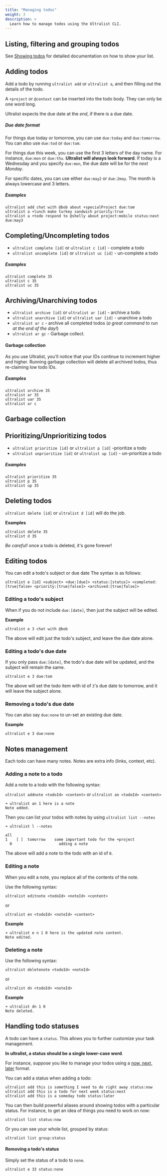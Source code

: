 ```yaml
---
title: "Managing todos"
weight: 3
description: >
  Learn how to manage todos using the Ultralist CLI.
---
```


## Listing, filtering and grouping todos

See [Showing todos](../showing_tasks) for detailed documentation on how to show your list.

## Adding todos

Add a todo by running `ultralist add` or `ultralist a`, and then filling out the details of the todo.

A `+project` or `@context` can be inserted into the todo body. They can only be one word long.

Ultralist expects the due date at the _end_, if there is a due date.

##### Due date format

For things due today or tomorrow, you can use `due:today` and `due:tomorrow`. You can also use `due:tod` or `due:tom`.

For things due this week, you can use the first 3 letters of the day name. For instance, `due:mon` or `due:thu`. **Ultralist will always look forward**.  If today is a Wednesday and you specify `due:mon`, the due date will be for the _next Monday_.

For specific dates, you can use either `due:may2` or `due:2may`. The month is always lowercase and 3 letters.

##### Examples

```
ultralist add chat with @bob about +specialProject due:tom
ultralist a +lunch make turkey sandwich priority:true
ultralist a +todo respond to @shelly about project:mobile status:next due:may3
```

## Completing/Uncompleting todos

* `ultralist complete [id]` or `ultralist c [id]` - complete a todo
* `ultralist uncomplete [id]` or `ultralist uc [id]` - un-complete a todo

##### Examples

```
ultralist complete 35
ultralist c 35
ultralist uc 35
```

## Archiving/Unarchiving todos

* `ultralist archive [id]` or `ultralist ar [id]` - archive a todo
* `ultralist unarchive [id]` or `ultralist uar [id]` - unarchive a todo
* `ultralist ar c` - archive all completed todos (_a great command to run at the end of the day!_)
* `ultralist ar gc` - Garbage collect.

#### Garbage collection

As you use Ultralist, you'll notice that your IDs continue to increment higher and higher.  Running garbage collection will delete all archived todos, thus re-claiming low todo IDs.

##### Examples

```
ultralist archive 35
ultralist ar 35
ultralist uar 35
ultralist ar c
```

## Garbage collection



## Prioritizing/Unprioritizing todos

* `ultralist prioritize [id]` or `ultralist p [id]` -prioritize a todo
* `ultralist unprioritize [id]` or `ultralist up [id]` - un-prioritize a todo

##### Examples

```
ultralist prioritize 35
ultralist p 35
ultralist up 35
```

## Deleting todos

`ultralist delete [id]` or `ultralist d [id]` will do the job.

**Examples**

```
ultralist delete 35
ultralist d 35
```

_Be careful!_ once a todo is deleted, it's gone forever!

## Editing todos

You can edit a todo's subject or due date The syntax is as follows:

`ultralist e [id] <subject> <due:[due]> <status:[status]> <completed:[true|false> <priority:[true|false]> <archived:[true|false]>`

### Editing a todo's subject

When if you do not include `due:[date]`, then just the subject will be edited.

**Example**

```
ultralist e 3 chat with @bob
```

The above will edit just the todo's subject, and leave the due date alone.

### Editing a todo's due date

If you only pass `due:[date]`, the todo's due date will be updated, and the subject will remain the same.

```
ultralist e 3 due:tom
```
The above will set the todo item with id of `3`'s due date to tomorrow, and it will leave the subject alone. 

### Removing a todo's due date

You can also say `due:none` to un-set an existing due date.

**Example**

```
ultralist e 3 due:none
```

## Notes management

Each todo can have many notes.  Notes are extra info (links, context, etc).

### Adding a note to a todo

Add a note to a todo with the following syntax:

`ultralist addnote <todoId> <content>`
or
`ultralist an <todoId> <content>`

```
➜ ultralist an 1 here is a note
Note added.
```

Then you can list your todos with notes by using `ultralist list --notes`

```
➜ ultralist l --notes

all
1    [ ]  tomorrow    some important todo for the +project
  0                     adding a note
```

The above will add a note to the todo with an id of `0`.

### Editing a note

When you edit a note, you replace all of the contents of the note.

Use the following syntax:

`ultralist editnote <todoId> <noteId> <content>`

or

`ultralist en <todoId> <noteId> <content>`

**Example**

```
➜ ultralist e n 1 0 here is the updated note content.
Note edited.
```
### Deleting a note

Use the following syntax:

`ultralist deletenote <todoId> <noteId>`

or

`ultralist dn <todoId> <noteId>`

**Example**

```
➜ ultralist dn 1 0
Note deleted.
```

## Handling todo statuses

A todo can have a `status`.  This allows you to further customize your task management.

**In ultralist, a status should be a single lower-case word**.

For instance, suppose you like to manage your todos using a [now, next, later](https://medium.com/adventures-in-consumer-technology/getting-things-done-the-now-next-later-framework-9cc786b4fad8) format.

You can add a status when adding a todo:

```
ultralist add this is something I need to do right away status:now
ultralist add this is a todo for next week status:next
ultralist add this is a someday todo status:later
```

You can then build powerful aliases around showing todos with a particular status.  For instance, to get an idea of things you need to work on now:

`ultralist list status:now`


Or you can see your whole list, grouped by status:

`ultralist list group:status`


#### Removing a todo's status

Simply set the status of a todo to `none`.

`ultralist e 33 status:none`
